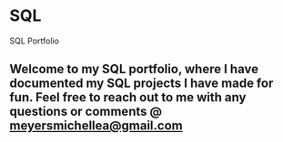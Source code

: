 # SQL
SQL Portfolio
## Welcome to my SQL portfolio, where I have documented my SQL projects I have made for fun. Feel free to reach out to me with any questions or comments @ meyersmichellea@gmail.com
